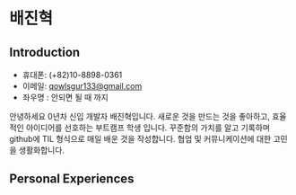 # 배진혁


## Introduction
* 휴대폰: (+82)10-8898-0361
* 이메일: qowlsgur133@gmail.com
* 좌우명 : 안되면 될 때 까지

안녕하세요 0년차 신입 개발자 배진혁입니다.
새로운 것을 만드는 것을 좋아하고, 효율적인 아이디어를 선호하는 부트캠프 학생 입니다.
꾸준함의 가치를 알고 기록하며 github에 TIL 형식으로 매일 배운 것을 작성합니다.
협업 및 커뮤니케이션에 대한 고민을 생활화합니다.


## Personal Experiences

